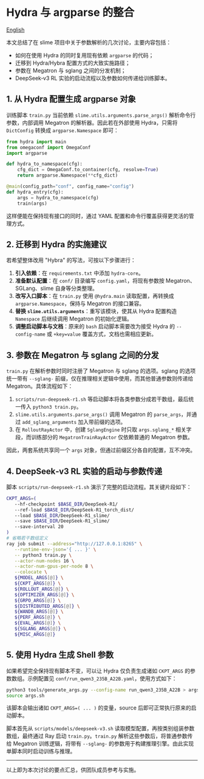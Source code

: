 # Hydra 与 argparse 的整合

[English](../en/hydra_argparse.md)

本文总结了在 slime 项目中关于参数解析的几次讨论，主要内容包括：

- 如何在使用 Hydra 的同时复用现有依赖 `argparse` 的代码；
- 迁移到 Hydra/Hybra 配置方式的大致实施路径；
- 参数在 Megatron 与 sglang 之间的分发机制；
- DeepSeek‑v3 RL 实验的启动流程以及参数如何传递给训练脚本。

## 1. 从 Hydra 配置生成 argparse 对象

训练脚本 `train.py` 当前依赖 `slime.utils.arguments.parse_args()` 解析命令行参数，内部调用 Megatron 的解析器。因此若在外部使用 Hydra，只需将 `DictConfig` 转换成 `argparse.Namespace` 即可：

```python
from hydra import main
from omegaconf import OmegaConf
import argparse

def hydra_to_namespace(cfg):
    cfg_dict = OmegaConf.to_container(cfg, resolve=True)
    return argparse.Namespace(**cfg_dict)

@main(config_path="conf", config_name="config")
def hydra_entry(cfg):
    args = hydra_to_namespace(cfg)
    train(args)
```

这样便能在保持现有接口的同时，通过 YAML 配置和命令行覆盖获得更灵活的管理方式。

## 2. 迁移到 Hydra 的实施建议

若希望整体改用 "Hybra" 的写法，可按以下步骤进行：

1. **引入依赖**：在 `requirements.txt` 中添加 `hydra-core`。
2. **准备默认配置**：在 `conf/` 目录编写 `config.yaml`，将现有参数按 Megatron、SGLang、slime 自身等分类整理。
3. **改写入口脚本**：在 `train.py` 使用 `@hydra.main` 读取配置，再转换成 `argparse.Namespace`，保持与 Megatron 的接口兼容。
4. **替换 `slime.utils.arguments`**：重写该模块，使其从 Hydra 配置构造 `Namespace` 后继续调用 Megatron 的初始化逻辑。
5. **调整启动脚本与文档**：原来的 `bash` 启动脚本需要改为接受 Hydra 的 `--config-name` 或 `+key=value` 覆盖方式，文档也需相应更新。

## 3. 参数在 Megatron 与 sglang 之间的分发

`train.py` 在解析参数时同时注册了 Megatron 与 sglang 的选项。sglang 的选项统一带有 `--sglang-` 前缀，仅在推理相关逻辑中使用，而其他普通参数则传递给 Megatron。具体流程如下：

1. `scripts/run-deepseek-r1.sh` 等启动脚本将各类参数分成若干数组，最后统一传入 `python3 train.py`。
2. `slime.utils.arguments.parse_args()` 调用 Megatron 的 `parse_args`，并通过 `add_sglang_arguments` 加入带前缀的选项。
3. 在 `RolloutRayActor` 中，创建 `SglangEngine` 时只取 `args.sglang_*` 相关字段，而训练部分的 `MegatronTrainRayActor` 仅依赖普通的 Megatron 参数。

因此，两套系统共享同一个 `args` 对象，但通过前缀区分各自的配置，互不冲突。

## 4. DeepSeek‑v3 RL 实验的启动与参数传递

脚本 `scripts/run-deepseek-r1.sh` 演示了完整的启动流程。其关键片段如下：

```bash
CKPT_ARGS=(
   --hf-checkpoint $BASE_DIR/DeepSeek-R1/
   --ref-load $BASE_DIR/DeepSeek-R1_torch_dist/
   --load $BASE_DIR/DeepSeek-R1_slime/
   --save $BASE_DIR/DeepSeek-R1_slime/
   --save-interval 20
)
# 省略若干数组定义
ray job submit --address="http://127.0.0.1:8265" \
   --runtime-env-json='{ ... }' \
   -- python3 train.py \
   --actor-num-nodes 16 \
   --actor-num-gpus-per-node 8 \
   --colocate \
   ${MODEL_ARGS[@]} \
   ${CKPT_ARGS[@]} \
   ${ROLLOUT_ARGS[@]} \
   ${OPTIMIZER_ARGS[@]} \
   ${GRPO_ARGS[@]} \
   ${DISTRIBUTED_ARGS[@]} \
   ${WANDB_ARGS[@]} \
   ${PERF_ARGS[@]} \
   ${EVAL_ARGS[@]} \
   ${SGLANG_ARGS[@]} \
   ${MISC_ARGS[@]}
```
## 5. 使用 Hydra 生成 Shell 参数

如果希望完全保持现有脚本不变，可以让 Hydra 仅负责生成诸如 `CKPT_ARGS` 的参数数组。示例配置见 `conf/run_qwen3_235B_A22B.yaml`，使用方式如下：

```bash
python3 tools/generate_args.py --config-name run_qwen3_235B_A22B > args.sh
source args.sh
```

该脚本会输出诸如 `CKPT_ARGS=( ... )` 的变量，source 后即可正常执行原来的启动脚本。


脚本首先从 `scripts/models/deepseek-v3.sh` 读取模型配置，再按类别组装参数数组，最终通过 Ray 启动 `train.py`。`train.py` 解析这些参数后，将普通参数传给 Megatron 训练逻辑，将带有 `--sglang-` 的参数用于构建推理引擎。由此实现单脚本同时启动训练与推理。

---

以上即为本次讨论的要点汇总，供团队成员参考与实施。
